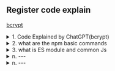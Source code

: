 ## Register code explain

[bcrypt](https://pypi.org/project/bcrypt/)

<details>
  <summary>1. Code Explained by ChatGPT(bcrypt)</summary>

  ### Code Explanation

This code defines a route for registering a user in a Flask web application using the `POST` method. Here's a breakdown of what each part does:

1. **Route Definition**: 
   ```python
   @app.route('/register', methods=['POST'])
   ```
   This line defines the `/register` endpoint that listens for `POST` requests. When a `POST` request is made to this URL, the `register()` function is called.

2. **Request Parsing**:
   ```python
   data = request.get_json()
   email = data.get('email')
   password = data.get('password')
   ```
   The `request.get_json()` method is used to retrieve the JSON body of the `POST` request. This is typically used when sending data (e.g., `email` and `password`) in JSON format. The `get()` method is used to extract the values for `email` and `password` from the incoming JSON data.

3. **Validation**:
   ```python
   if not email or not password:
       return jsonify({'message': 'Missing required fields'}), 400
   ```
   This checks if either the `email` or `password` is missing from the request. If either is missing, a `400 Bad Request` response is returned with a message indicating that required fields are missing.

4. **Hashing the Password**:
   ```python
   password_hash = bcrypt.hashpw(password.encode('utf-8'), bcrypt.gensalt())
   ```
   **Hashing the password** is a crucial security step to ensure that the actual password is never stored in the database in plain text. Instead, a hashed version of the password is saved, which is nearly impossible to reverse into the original password without significant computational effort. Here’s how the hashing works:
   - `password.encode('utf-8')`: The password is first encoded into bytes, as `bcrypt.hashpw()` expects bytes rather than a string.
   - `bcrypt.gensalt()`: This generates a "salt", which is a random value added to the password before hashing. This prevents attackers from using precomputed hash tables (known as rainbow tables) to crack passwords. The `gensalt()` function by default generates a secure salt.
   - `bcrypt.hashpw(password.encode('utf-8'), bcrypt.gensalt())`: The password (now in bytes) and the generated salt are combined and hashed using the bcrypt algorithm, resulting in a hashed password that is unique even for the same input.

5. **Database Insertion**:
   ```python
   conn = sqlite3.connect('users.db')
   c = conn.cursor()
   c.execute('INSERT INTO users (email, password_hash) VALUES (?, ?)',
             (email, password_hash))
   conn.commit()
   conn.close()
   ```
   This section establishes a connection to a SQLite database (`users.db`) and prepares an SQL `INSERT` statement to add the user's email and hashed password to the `users` table. The `commit()` function commits the transaction to save the data, and `conn.close()` closes the database connection.

6. **Error Handling**:
   - `sqlite3.IntegrityError`: If an attempt is made to insert a duplicate email (assuming `email` is a unique field in the database), an `IntegrityError` is raised, and a `409 Conflict` response is returned with a message saying the email already exists.
   - `Exception as e`: For any other errors, a `500 Internal Server Error` is returned, with the error message included in the response for debugging purposes.

7. **Response**:
   - If the registration is successful, a `201 Created` status code is returned with a success message.
   - If there are any errors (missing fields, duplicate email, or other issues), an appropriate error message and status code are returned.

### "Hash the Password" in Detail

**Hashing** is a process of converting data (in this case, the password) into a fixed-size string of characters, which is typically a digest that appears random. 

- **Why hash passwords?**: Hashing ensures that passwords are not stored as plain text. If the database is compromised, attackers cannot easily recover the original passwords from the hashes.
- **Salting**: To further enhance security, a **salt** is added to the password before hashing. This is a random value generated for each user, ensuring that even if two users have the same password, their hashes will be different due to the unique salts.
  
In the code:
- `bcrypt.gensalt()`: This generates a unique salt. The salt is used to alter the password before hashing it, which ensures the resulting hash is unique.
- `bcrypt.hashpw()`: This hashes the password along with the salt. The result is a hash that is safe to store in the database, and it is computationally difficult to reverse-engineer back into the original password.

### Official bcrypt Documentation and Where to Refer

You can refer to the official `bcrypt` documentation to learn more about how hashing and salting work:

- **[bcrypt PyPI Documentation](https://pypi.org/project/bcrypt/)**

In the official documentation, here are the relevant parts you should refer to:
- **Password Hashing**: The `hashpw()` function is documented here. It explains how to hash a password using a salt (generated with `gensalt()`).
- **Salt Generation**: The `gensalt()` function generates a random salt, and you can pass parameters to control the salt generation, such as the cost factor (which controls how computationally expensive the hash will be).

For example, from the official bcrypt documentation:

- `bcrypt.gensalt(rounds=12)` — This method generates a salt with the specified cost factor (`rounds`), where a higher number of rounds makes the hashing process slower and more secure.
  

</details>


<details>
  <summary>2. what are the npm basic commands</summary>

Here are some of the most commonly used **npm** (Node Package Manager) commands, which are essential for managing dependencies and running scripts in a Node.js environment:

### 1. **Initialize a Node.js Project**
   - `npm init`: Initializes a new Node.js project and creates a `package.json` file, which will contain metadata about the project (dependencies, scripts, etc.). You'll be prompted for some information like project name, version, description, etc.
   - `npm init -y`: Initializes a new Node.js project with default values, skipping the prompts.

### 2. **Installing Dependencies**
   - `npm install <package-name>` (or `npm i <package-name>`): Installs the specified package and adds it to your `node_modules` directory. If no package is specified, it installs all dependencies listed in `package.json`.
   - `npm install`: Installs all the dependencies listed in the `package.json` file.
   - `npm install <package-name>@<version>`: Installs a specific version of a package (e.g., `npm install lodash@4.17.21`).

### 3. **Installing Development Dependencies**
   - `npm install <package-name> --save-dev` (or `npm i <package-name> -D`): Installs the specified package as a development dependency, meaning it's used only in the development environment (not for production).
   - `npm install <package-name> --save-prod` (or `npm i <package-name> -P`): Installs the specified package as a production dependency.

### 4. **Updating Dependencies**
   - `npm update`: Updates all the dependencies in the `node_modules` directory to their latest versions based on the version rules defined in `package.json`.

### 5. **Uninstalling Packages**
   - `npm uninstall <package-name>` (or `npm remove <package-name>`): Uninstalls the specified package and removes it from `node_modules` and `package.json`.

### 6. **Listing Installed Packages**
   - `npm list`: Lists all the installed packages in the current project.
   - `npm list --global`: Lists all globally installed packages.

### 7. **Viewing Package Information**
   - `npm info <package-name>`: Provides information about a specific package, such as version, description, and dependencies.
   - `npm outdated`: Lists the packages that are outdated and show the latest available versions.

### 8. **Managing Package Versions**
   - `npm version <version>`: Updates the version of your project and commits the changes. You can specify major, minor, or patch versions (e.g., `npm version patch` or `npm version 1.0.0`).
   - `npm version` (without arguments): Displays the current version of your project.

### 9. **Running Scripts**
   - `npm run <script-name>`: Executes a custom script defined in the `scripts` section of `package.json`. For example, if you have a script like `"start": "node app.js"`, you can run it with `npm run start`.
   - `npm run test`: Runs the test script, which is typically defined to run tests for your application.

### 10. **Creating a Package Lock File**
   - `npm install --package-lock`: Generates a `package-lock.json` file that locks the versions of the installed dependencies, ensuring consistent installs across different environments.

### 11. **Global Installation**
   - `npm install -g <package-name>`: Installs a package globally on your system. This is typically used for tools that you want to use across different projects, like the `nodemon` tool or the `create-react-app` CLI.
   - `npm list -g`: Lists all globally installed packages.
   - `npm uninstall -g <package-name>`: Uninstalls a globally installed package.

### 12. **Checking npm Version**
   - `npm --version` or `npm -v`: Displays the installed version of npm.

### 13. **Clean Cache**
   - `npm cache clean --force`: Clears the npm cache (useful if you encounter issues with the cache or need to reset it).

### 14. **Audit Packages**
   - `npm audit`: Scans the project's dependencies for known vulnerabilities and provides a report.
   - `npm audit fix`: Automatically fixes any vulnerabilities in your dependencies (if possible).

These are the foundational commands that will allow you to work effectively with npm. For more advanced operations or specific use cases, the [official npm documentation](https://docs.npmjs.com/) provides additional insights.
  
</details>

<details>
  <summary>3. what is ES module and common Js</summary>

  **ES Modules (ESM)** and **CommonJS (CJS)** are two module systems used in JavaScript to handle modular code by enabling the import and export of functionality across files. Here’s an overview of their differences and use cases:

---

### **1. ES Modules (ESM)**

ES Modules are the modern standard for JavaScript modules. They are a part of the ECMAScript (ES6) specification introduced in 2015.

#### Key Features:
- **Syntax:** Uses `import` and `export` statements.
    ```javascript
    // file1.js
    export const greet = () => console.log("Hello!");

    // file2.js
    import { greet } from './file1.js';
    greet();
    ```
- **Static Imports:** Module imports are resolved statically (at compile time), allowing for better optimizations like tree shaking.
- **Browser Support:** Native support in modern browsers (e.g., `type="module"` in `<script>` tags).
- **Asynchronous Loading:** ESM modules are loaded asynchronously in browsers, improving performance.

#### Advantages:
- Standards-compliant and widely supported.
- Enables advanced optimizations like tree shaking (removing unused code).
- Supports `import.meta` for module-specific metadata.

#### Use Case:
- Modern JavaScript projects (e.g., React, Vue, Angular).
- Projects targeting browsers or Node.js (from version 13+).

---

### **2. CommonJS (CJS)**

CommonJS is the module system originally created for Node.js, widely used in server-side JavaScript.

#### Key Features:
- **Syntax:** Uses `require` for imports and `module.exports` for exports.
    ```javascript
    // file1.js
    const greet = () => console.log("Hello!");
    module.exports = greet;

    // file2.js
    const greet = require('./file1');
    greet();
    ```
- **Synchronous Loading:** Modules are loaded synchronously, which is fine for server-side applications but not ideal for browsers.
- **Default in Node.js:** CJS was the standard for Node.js modules until the introduction of ESM support.

#### Advantages:
- Simple and effective for server-side use.
- Well-supported in the Node.js ecosystem.

#### Use Case:
- Legacy Node.js applications or tools.
- Projects relying heavily on Node.js modules not yet updated to ESM.

---

### **Differences Between ESM and CJS**

| Feature                | ES Modules (ESM)           | CommonJS (CJS)         |
|------------------------|----------------------------|------------------------|
| Syntax                | `import` / `export`       | `require` / `module.exports` |
| Loading               | Asynchronous              | Synchronous            |
| Browser Support       | Supported                 | Not supported natively |
| Node.js Support       | Supported (13+)           | Default in older versions |
| Tree Shaking          | Supported                 | Not supported          |
| Use in Browsers       | Native support            | Requires bundlers like Webpack |

---

### **How to Choose:**
- Use **ESM** for modern JavaScript projects targeting browsers or Node.js (13+).
- Use **CJS** for older Node.js projects or when working with legacy libraries that haven't migrated to ESM.

If you're in a Node.js project, you can mix ESM and CJS modules carefully, but it's better to standardize on one approach for consistency.
</details>

<details>
  <summary>n. ---</summary>

  
</details>

<details>
  <summary>n. ---</summary>

  
</details>
